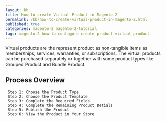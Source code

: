 ```yaml
---
layout: kb
title: How to create Virtual Product in Magento 2
permalink: /kb/how-to-create-virtual-product-in-magento-2.html
published: true
categories: magento-2 magento-2-tutorial
tags: magento-2 how-to configure create product virtual product
---
```


Virtual products are the represent product as non-tangible items as memberships, services, warranties, or subscriptions. The virtual products can be purchased separately or together with some product types like Grouped Product and Bundle Product.

## Process Overview

     Step 1: Choose the Product Type
     Step 2: Choose the Product Template 
     Step 3: Complete the Required Fields
     Step 4: Complete the Remaining Product Detials
     Step 5: Publish the Product
     Step 6: View the Product in Your Store
